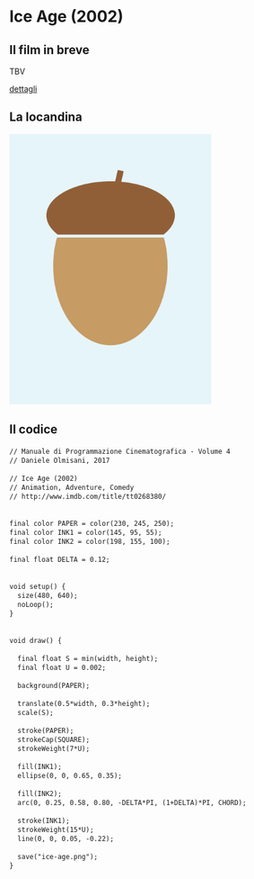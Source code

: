 # Ice Age (2002)



## Il film in breve
TBV

[dettagli](https://www.imdb.com/title/tt0268380/)

## La locandina
<img src="ice-age.png"  width="360px" title="Ice Age">


## Il codice
```processing
// Manuale di Programmazione Cinematografica - Volume 4
// Daniele Olmisani, 2017

// Ice Age (2002)
// Animation, Adventure, Comedy
// http://www.imdb.com/title/tt0268380/


final color PAPER = color(230, 245, 250);
final color INK1 = color(145, 95, 55);
final color INK2 = color(198, 155, 100);

final float DELTA = 0.12;


void setup() {
  size(480, 640);
  noLoop();
}


void draw() {
  
  final float S = min(width, height);
  final float U = 0.002;
  
  background(PAPER);
  
  translate(0.5*width, 0.3*height);
  scale(S);
  
  stroke(PAPER);
  strokeCap(SQUARE);
  strokeWeight(7*U);
  
  fill(INK1);
  ellipse(0, 0, 0.65, 0.35);
  
  fill(INK2);
  arc(0, 0.25, 0.58, 0.80, -DELTA*PI, (1+DELTA)*PI, CHORD);
  
  stroke(INK1);
  strokeWeight(15*U);
  line(0, 0, 0.05, -0.22);
  
  save("ice-age.png");
}
```
